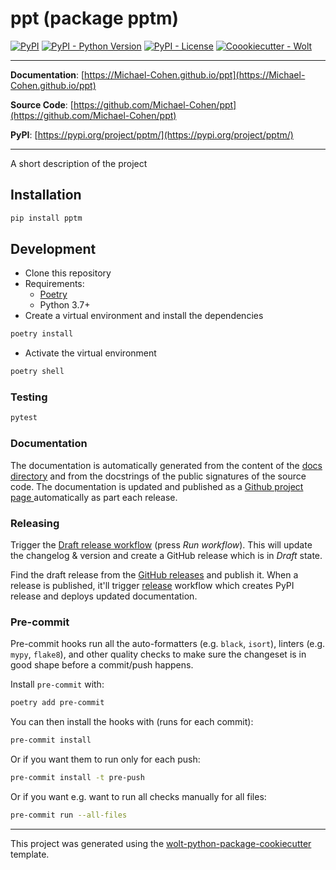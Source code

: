 # ppt (package pptm)

[![PyPI](https://img.shields.io/pypi/v/pptm?style=flat-square)](https://pypi.python.org/pypi/pptm/)
[![PyPI - Python Version](https://img.shields.io/pypi/pyversions/pptm?style=flat-square)](https://pypi.python.org/pypi/pptm/)
[![PyPI - License](https://img.shields.io/pypi/l/pptm?style=flat-square)](https://pypi.python.org/pypi/pptm/)
[![Coookiecutter - Wolt](https://img.shields.io/badge/cookiecutter-Wolt-00c2e8?style=flat-square&logo=cookiecutter&logoColor=D4AA00&link=https://github.com/woltapp/wolt-python-package-cookiecutter)](https://github.com/woltapp/wolt-python-package-cookiecutter)


---

**Documentation**: [https://Michael-Cohen.github.io/ppt](https://Michael-Cohen.github.io/ppt)

**Source Code**: [https://github.com/Michael-Cohen/ppt](https://github.com/Michael-Cohen/ppt)

**PyPI**: [https://pypi.org/project/pptm/](https://pypi.org/project/pptm/)

---

A short description of the project

## Installation

```sh
pip install pptm
```

## Development

* Clone this repository
* Requirements:
  * [Poetry](https://python-poetry.org/)
  * Python 3.7+
* Create a virtual environment and install the dependencies

```sh
poetry install
```

* Activate the virtual environment

```sh
poetry shell
```

### Testing

```sh
pytest
```

### Documentation

The documentation is automatically generated from the content of the [docs directory](./docs) and from the docstrings
 of the public signatures of the source code. The documentation is updated and published as a [Github project page
 ](https://pages.github.com/) automatically as part each release.

### Releasing

Trigger the [Draft release workflow](https://github.com/Michael-Cohen/ppt/actions/workflows/draft_release.yml)
(press _Run workflow_). This will update the changelog & version and create a GitHub release which is in _Draft_ state.

Find the draft release from the
[GitHub releases](https://github.com/Michael-Cohen/ppt/releases) and publish it. When
 a release is published, it'll trigger [release](https://github.com/Michael-Cohen/ppt/blob/master/.github/workflows/release.yml) workflow which creates PyPI
 release and deploys updated documentation.

### Pre-commit

Pre-commit hooks run all the auto-formatters (e.g. `black`, `isort`), linters (e.g. `mypy`, `flake8`), and other quality
 checks to make sure the changeset is in good shape before a commit/push happens.

Install `pre-commit` with:
```sh
poetry add pre-commit
```


You can then install the hooks with (runs for each commit):

```sh
pre-commit install
```

Or if you want them to run only for each push:

```sh
pre-commit install -t pre-push
```

Or if you want e.g. want to run all checks manually for all files:

```sh
pre-commit run --all-files
```

---

This project was generated using the [wolt-python-package-cookiecutter](https://github.com/woltapp/wolt-python-package-cookiecutter) template.
